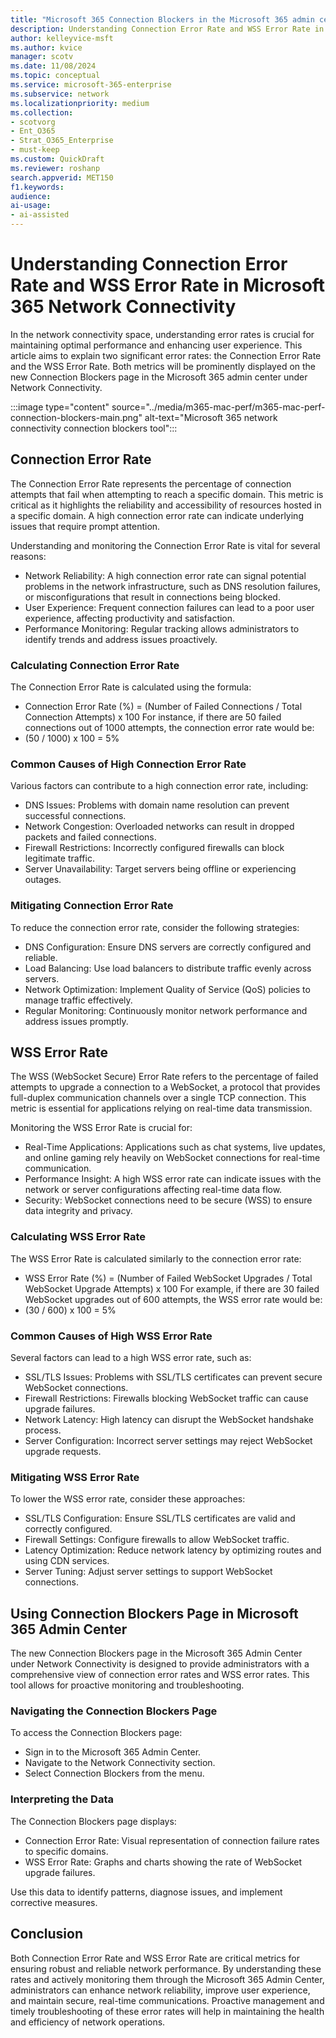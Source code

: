 ```yaml
---  
title: "Microsoft 365 Connection Blockers in the Microsoft 365 admin center"  
description: Understanding Connection Error Rate and WSS Error Rate in Microsoft 365 Network Connectivity
author: kelleyvice-msft
ms.author: kvice  
manager: scotv
ms.date: 11/08/2024  
ms.topic: conceptual
ms.service: microsoft-365-enterprise  
ms.subservice: network  
ms.localizationpriority: medium
ms.collection:
- scotvorg
- Ent_O365
- Strat_O365_Enterprise
- must-keep
ms.custom: QuickDraft
ms.reviewer: roshanp  
search.appverid: MET150  
f1.keywords:  
audience:  
ai-usage:  
- ai-assisted  
---  
```


# Understanding Connection Error Rate and WSS Error Rate in Microsoft 365 Network Connectivity

In the network connectivity space, understanding error rates is crucial for maintaining optimal performance and enhancing user experience. This article aims to explain two significant error rates: the Connection Error Rate and the WSS Error Rate. Both metrics will be prominently displayed on the new Connection Blockers page in the Microsoft 365 admin center under Network Connectivity.

:::image type="content" source="../media/m365-mac-perf/m365-mac-perf-connection-blockers-main.png" alt-text="Microsoft 365 network connectivity connection blockers tool":::
 
## Connection Error Rate

The Connection Error Rate represents the percentage of connection attempts that fail when attempting to reach a specific domain. This metric is critical as it highlights the reliability and accessibility of resources hosted in a specific domain. A high connection error rate can indicate underlying issues that require prompt attention.

Understanding and monitoring the Connection Error Rate is vital for several reasons:

- Network Reliability: A high connection error rate can signal potential problems in the network infrastructure, such as DNS resolution failures, or misconfigurations that result in connections being blocked.
- User Experience: Frequent connection failures can lead to a poor user experience, affecting productivity and satisfaction.
- Performance Monitoring: Regular tracking allows administrators to identify trends and address issues proactively.

### Calculating Connection Error Rate

The Connection Error Rate is calculated using the formula:

- Connection Error Rate (%) = (Number of Failed Connections / Total Connection Attempts) x 100
For instance, if there are 50 failed connections out of 1000 attempts, the connection error rate would be:
- (50 / 1000) x 100 = 5%

### Common Causes of High Connection Error Rate

Various factors can contribute to a high connection error rate, including:

- DNS Issues: Problems with domain name resolution can prevent successful connections.
- Network Congestion: Overloaded networks can result in dropped packets and failed connections.
- Firewall Restrictions: Incorrectly configured firewalls can block legitimate traffic.
- Server Unavailability: Target servers being offline or experiencing outages.

### Mitigating Connection Error Rate

To reduce the connection error rate, consider the following strategies:

- DNS Configuration: Ensure DNS servers are correctly configured and reliable.
- Load Balancing: Use load balancers to distribute traffic evenly across servers.
- Network Optimization: Implement Quality of Service (QoS) policies to manage traffic effectively.
- Regular Monitoring: Continuously monitor network performance and address issues promptly.

## WSS Error Rate

The WSS (WebSocket Secure) Error Rate refers to the percentage of failed attempts to upgrade a connection to a WebSocket, a protocol that provides full-duplex communication channels over a single TCP connection. This metric is essential for applications relying on real-time data transmission.

Monitoring the WSS Error Rate is crucial for:

- Real-Time Applications: Applications such as chat systems, live updates, and online gaming rely heavily on WebSocket connections for real-time communication.
- Performance Insight: A high WSS error rate can indicate issues with the network or server configurations affecting real-time data flow.
- Security: WebSocket connections need to be secure (WSS) to ensure data integrity and privacy.

### Calculating WSS Error Rate

The WSS Error Rate is calculated similarly to the connection error rate:

- WSS Error Rate (%) = (Number of Failed WebSocket Upgrades / Total WebSocket Upgrade Attempts) x 100
For example, if there are 30 failed WebSocket upgrades out of 600 attempts, the WSS error rate would be:
- (30 / 600) x 100 = 5%

### Common Causes of High WSS Error Rate

Several factors can lead to a high WSS error rate, such as:

- SSL/TLS Issues: Problems with SSL/TLS certificates can prevent secure WebSocket connections.
- Firewall Restrictions: Firewalls blocking WebSocket traffic can cause upgrade failures.
- Network Latency: High latency can disrupt the WebSocket handshake process.
- Server Configuration: Incorrect server settings may reject WebSocket upgrade requests.

### Mitigating WSS Error Rate

To lower the WSS error rate, consider these approaches:

- SSL/TLS Configuration: Ensure SSL/TLS certificates are valid and correctly configured.
- Firewall Settings: Configure firewalls to allow WebSocket traffic.
- Latency Optimization: Reduce network latency by optimizing routes and using CDN services.
- Server Tuning: Adjust server settings to support WebSocket connections.

## Using Connection Blockers Page in Microsoft 365 Admin Center

The new Connection Blockers page in the Microsoft 365 Admin Center under Network Connectivity is designed to provide administrators with a comprehensive view of connection error rates and WSS error rates. This tool allows for proactive monitoring and troubleshooting.

### Navigating the Connection Blockers Page

To access the Connection Blockers page:

- Sign in to the Microsoft 365 Admin Center.
- Navigate to the Network Connectivity section.
- Select Connection Blockers from the menu.

### Interpreting the Data

The Connection Blockers page displays:

- Connection Error Rate: Visual representation of connection failure rates to specific domains.
- WSS Error Rate: Graphs and charts showing the rate of WebSocket upgrade failures.

Use this data to identify patterns, diagnose issues, and implement corrective measures.

## Conclusion

Both Connection Error Rate and WSS Error Rate are critical metrics for ensuring robust and reliable network performance. By understanding these rates and actively monitoring them through the Microsoft 365 Admin Center, administrators can enhance network reliability, improve user experience, and maintain secure, real-time communications. Proactive management and timely troubleshooting of these error rates will help in maintaining the health and efficiency of network operations.

